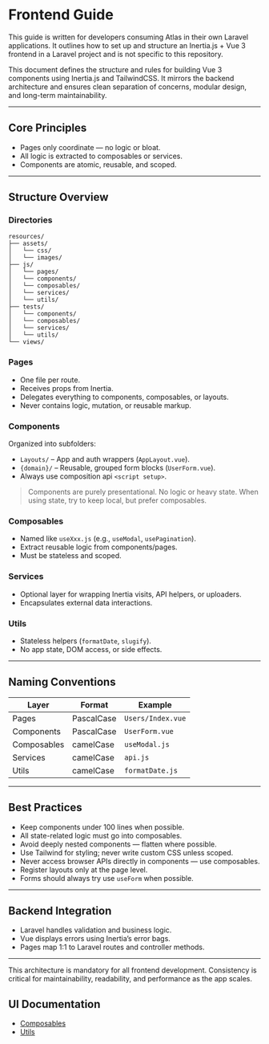# Frontend Guide

This guide is written for developers consuming Atlas in their own Laravel applications. It outlines how to set up and structure an Inertia.js + Vue 3 frontend in a Laravel project and is not specific to this repository.

This document defines the structure and rules for building Vue 3 components using Inertia.js and TailwindCSS. It mirrors the backend architecture and ensures clean separation of concerns, modular design, and long-term maintainability.

---

## Core Principles

- Pages only coordinate — no logic or bloat.
- All logic is extracted to composables or services.
- Components are atomic, reusable, and scoped.

---

## Structure Overview

### Directories

    resources/
    ├── assets/ 
    │   └── css/
    │   └── images/
    ├── js/
    │   └── pages/
    │   └── components/
    │   └── composables/
    │   └── services/
    │   └── utils/
    ├── tests/
    │   └── components/
    │   └── composables/
    │   └── services/
    │   └── utils/
    └── views/

### Pages

- One file per route.
- Receives props from Inertia.
- Delegates everything to components, composables, or layouts.
- Never contains logic, mutation, or reusable markup.

### Components

Organized into subfolders:
- `Layouts/` – App and auth wrappers (`AppLayout.vue`).
- `{domain}/` – Reusable, grouped form blocks (`UserForm.vue`).
- Always use composition api `<script setup>`.

> Components are purely presentational. No logic or heavy state. When using state, try to keep local, but prefer composables.

### Composables

- Named like `useXxx.js` (e.g., `useModal`, `usePagination`).
- Extract reusable logic from components/pages.
- Must be stateless and scoped.

### Services

- Optional layer for wrapping Inertia visits, API helpers, or uploaders.
- Encapsulates external data interactions.

### Utils

- Stateless helpers (`formatDate`, `slugify`).
- No app state, DOM access, or side effects.

---

## Naming Conventions

| Layer       | Format     | Example             |
|-------------|------------|---------------------|
| Pages       | PascalCase | `Users/Index.vue`   |
| Components  | PascalCase | `UserForm.vue`      |
| Composables | camelCase  | `useModal.js`       |
| Services    | camelCase  | `api.js`            |
| Utils       | camelCase  | `formatDate.js`     |

---

## Best Practices

- Keep components under 100 lines when possible.
- All state-related logic must go into composables.
- Avoid deeply nested components — flatten where possible.
- Use Tailwind for styling; never write custom CSS unless scoped.
- Never access browser APIs directly in components — use composables.
- Register layouts only at the page level.
- Forms should always try use `useForm` when possible.

---

## Backend Integration

- Laravel handles validation and business logic.
- Vue displays errors using Inertia’s error bags.
- Pages map 1:1 to Laravel routes and controller methods.

---

This architecture is mandatory for all frontend development. Consistency is critical for maintainability, readability, and performance as the app scales.

## UI Documentation

- [Composables](ui/composables.md)
- [Utils](ui/utils.md)
